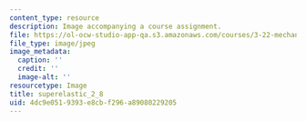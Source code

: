 ```yaml
---
content_type: resource
description: Image accompanying a course assignment.
file: https://ol-ocw-studio-app-qa.s3.amazonaws.com/courses/3-22-mechanical-behavior-of-materials-spring-2008/4dc9e0519393e8cbf296a89080229205_superelastic_2_8.jpg
file_type: image/jpeg
image_metadata:
  caption: ''
  credit: ''
  image-alt: ''
resourcetype: Image
title: superelastic_2_8
uid: 4dc9e051-9393-e8cb-f296-a89080229205
---
```


